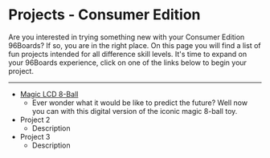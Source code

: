 # Projects - Consumer Edition

Are you interested in trying something new with your Consumer Edition 96Boards? If so, you are in the right place. On this page you will find a list of fun projects intended for all difference skill levels. It's time to expand on your 96Boards experience, click on one of the links below to begin your project.

***

- [Magic LCD 8-Ball](Magic8ball.md)
   - Ever wonder what it would be like to predict the future? Well now you can with this digital version of the iconic magic 8-ball toy.
- Project 2
   - Description
- Project 3
   - Description
